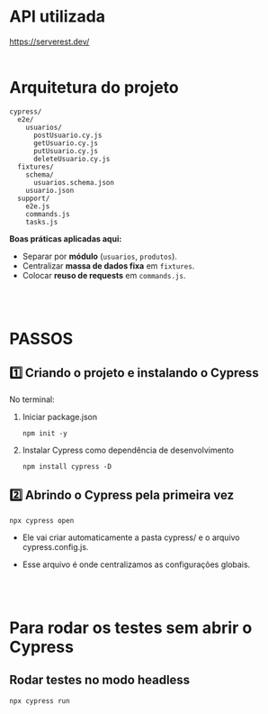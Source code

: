 # API utilizada
https://serverest.dev/ 
<br><br>

# Arquitetura do projeto

```
cypress/
  e2e/
    usuarios/
      postUsuario.cy.js
      getUsuario.cy.js
      putUsuario.cy.js
      deleteUsuario.cy.js
  fixtures/
    schema/
      usuarios.schema.json
    usuario.json
  support/
    e2e.js
    commands.js
    tasks.js
```
**Boas práticas aplicadas aqui:**

- Separar por **módulo** (`usuarios`, `produtos`).
- Centralizar **massa de dados fixa** em `fixtures`.
- Colocar **reuso de requests** em `commands.js`.

<br><br>
# PASSOS

## 1️⃣ Criando o projeto e instalando o Cypress

No terminal:

1. Iniciar package.json
    ```
    npm init -y
    ```

2. Instalar Cypress como dependência de desenvolvimento
    ```
    npm install cypress -D
    ```

## 2️⃣ Abrindo o Cypress pela primeira vez
```
npx cypress open
```

- Ele vai criar automaticamente a pasta cypress/ e o arquivo cypress.config.js.

- Esse arquivo é onde centralizamos as configurações globais.

<br><br>
# Para rodar os testes sem abrir o Cypress
## Rodar testes no modo headless
```
npx cypress run
```